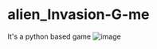 # alien_Invasion-G-me

It's a python based game 
![image](https://user-images.githubusercontent.com/61037498/109416500-a9034400-79e4-11eb-8503-32188d753e7c.png)
